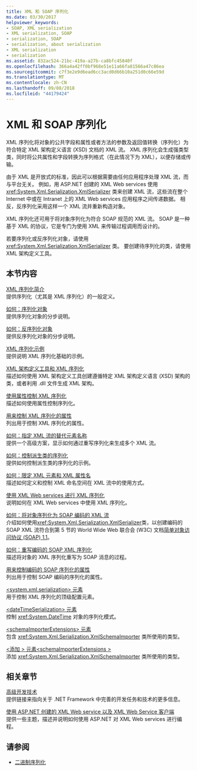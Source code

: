 ```yaml
---
title: XML 和 SOAP 序列化
ms.date: 03/30/2017
helpviewer_keywords:
- SOAP, XML serialization
- XML serialization, SOAP
- serialization, SOAP
- serialization, about serialization
- XML serialization
- serialization
ms.assetid: 832ac524-21bc-419a-a27b-ca8bfc45840f
ms.openlocfilehash: 366a4a42ff0bf968e51e11a66fa81566a47c86ea
ms.sourcegitcommit: c7f3e2e9d6ead6cc3acd0d66b10a251d0c66e59d
ms.translationtype: MT
ms.contentlocale: zh-CN
ms.lasthandoff: 09/08/2018
ms.locfileid: "44179424"
---
```

# <a name="xml-and-soap-serialization"></a>XML 和 SOAP 序列化

XML 序列化将对象的公共字段和属性或者方法的参数及返回值转换（序列化）为符合特定 XML 架构定义语言 (XSD) 文档的 XML 流。 XML 序列化会生成强类型类，同时将公共属性和字段转换为序列格式（在此情况下为 XML），以便存储或传输。

由于 XML 是开放式的标准，因此可以根据需要由任何应用程序处理 XML 流，而与平台无关。 例如，用 ASP.NET 创建的 XML Web services 使用 <xref:System.Xml.Serialization.XmlSerializer> 类来创建 XML 流，这些流在整个 Internet 中或在 Intranet 上的 XML Web services 应用程序之间传递数据。 相反，反序列化采用这样一个 XML 流并重新构造对象。

XML 序列化还可用于将对象序列化为符合 SOAP 规范的 XML 流。 SOAP 是一种基于 XML 的协议，它是专门为使用 XML 来传输过程调用而设计的。

若要序列化或反序列化对象，请使用 <xref:System.Xml.Serialization.XmlSerializer> 类。 要创建待序列化的类，请使用 XML 架构定义工具。

## <a name="in-this-section"></a>本节内容

[XML 序列化简介](introducing-xml-serialization.md)  
提供序列化（尤其是 XML 序列化）的一般定义。

[如何：序列化对象](how-to-serialize-an-object.md)  
提供序列化对象的分步说明。

[如何：反序列化对象](how-to-deserialize-an-object.md)  
提供反序列化对象的分步说明。

[XML 序列化示例](examples-of-xml-serialization.md)  
提供说明 XML 序列化基础的示例。

[XML 架构定义工具和 XML 序列化](the-xml-schema-definition-tool-and-xml-serialization.md)  
描述如何使用 XML 架构定义工具创建遵循特定 XML 架构定义语言 (XSD) 架构的类，或者利用 .dll 文件生成 XML 架构。

[使用属性控制 XML 序列化](controlling-xml-serialization-using-attributes.md)  
描述如何使用属性控制序列化。

[用来控制 XML 序列化的属性](attributes-that-control-xml-serialization.md)  
列出用于控制 XML 序列化的属性。

[如何：指定 XML 流的替代元素名称](how-to-specify-an-alternate-element-name-for-an-xml-stream.md)  
提供一个高级方案，显示如何通过重写序列化来生成多个 XML 流。

[如何：控制派生类的序列化](how-to-control-serialization-of-derived-classes.md)  
提供如何控制派生类的序列化的示例。

[如何：限定 XML 元素和 XML 属性名](how-to-qualify-xml-element-and-xml-attribute-names.md)  
描述如何定义和控制 XML 命名空间在 XML 流中的使用方式。

[使用 XML Web services 进行 XML 序列化](xml-serialization-with-xml-web-services.md)  
说明如何在 XML Web services 中使用 XML 序列化。

[如何：将对象序列化为 SOAP 编码的 XML 流](how-to-serialize-an-object-as-a-soap-encoded-xml-stream.md)  
介绍如何使用<xref:System.Xml.Serialization.XmlSerializer>类，以创建编码的 SOAP XML 流符合到第 5 节的 World Wide Web 联合会 (W3C) 文档[简单对象访问协议 (SOAP) 1.1](https://www.w3.org/TR/2000/NOTE-SOAP-20000508/)。

[如何：重写编码的 SOAP XML 序列化](how-to-override-encoded-soap-xml-serialization.md)  
描述将对象的 XML 序列化重写为 SOAP 消息的过程。

[用来控制编码的 SOAP 序列化的属性](attributes-that-control-encoded-soap-serialization.md)  
列出用于控制 SOAP 编码的序列化的属性。

[\<system.xml.serialization> 元素](system-xml-serialization-element.md)  
用于控制 XML 序列化的顶级配置元素。

[\<dateTimeSerialization> 元素](datetimeserialization-element.md)  
控制 <xref:System.DateTime> 对象的序列化模式。

[\<schemaImporterExtensions> 元素](schemaimporterextensions-element.md)  
包含 <xref:System.Xml.Serialization.XmlSchemaImporter> 类所使用的类型。

[\<添加 > 元素\<schemaImporterExtensions >](add-element-for-schemaimporterextensions.md)  
添加 <xref:System.Xml.Serialization.XmlSchemaImporter> 类所使用的类型。

## <a name="related-sections"></a>相关章节

[高级开发技术](https://msdn.microsoft.com/library/c4a7e341-f0c6-4df4-a74f-223387ac6e4e)  
提供链接来指向关于 .NET Framework 中完善的开发任务和技术的更多信息。

[使用 ASP.NET 创建的 XML Web service 以及 XML Web Service 客户端](https://msdn.microsoft.com/library/1e64af78-d705-4384-b08d-591a45f4379c)  
提供一些主题，描述并说明如何使用 ASP.NET 对 XML Web services 进行编程。

## <a name="see-also"></a>请参阅

- [二进制序列化](binary-serialization.md)

